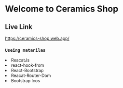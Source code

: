 # Welcome to Ceramics Shop



## Live Link
https://ceramics-shop.web.app/


### `Useing matarilas`
<li>ReacatJs</li>
<li>react-hook-from</li>
<li>React-Bootstrap</li>
<li>Reacat-Router-Dom</li>
<li>Bootstrap Icos</li>




